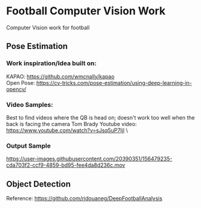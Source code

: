 # Football Computer Vision Work
Computer Vision work for football

## Pose Estimation

### Work inspiration/Idea built on:
KAPAO: https://github.com/wmcnally/kapao \
Open Pose: https://cv-tricks.com/pose-estimation/using-deep-learning-in-opencv/

### Video Samples:
Best to find videos where the QB is head on; doesn't work too well when the back is facing the camera
Tom Brady Youtube video: https://www.youtube.com/watch?v=sJsq5uP7IjI \

### Output Sample

https://user-images.githubusercontent.com/20390351/156479235-cda703f2-ccf9-4859-bd95-fee4da8d236c.mov


## Object Detection
Reference: https://github.com/ridouaneg/DeepFootballAnalysis



